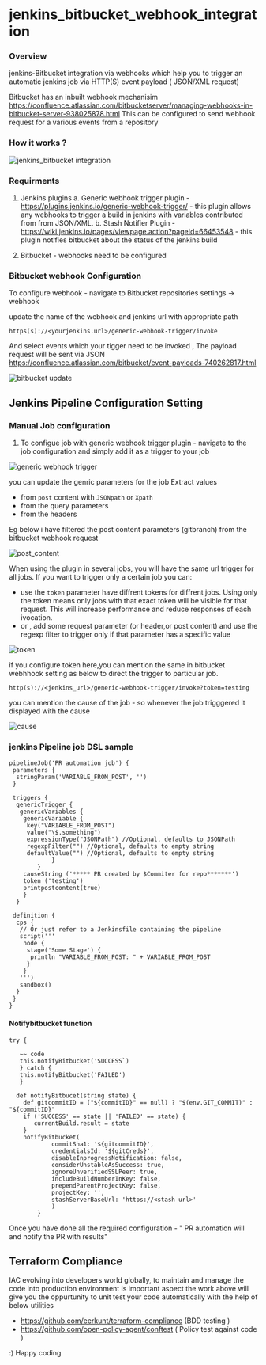 # jenkins_bitbucket_webhook_integration

### Overview

jenkins-Bitbucket integration via webhooks which help you to trigger an automatic jenkins job via HTTP(S) event payload ( JSON/XML request)

Bitbucket has an inbuilt webhook mechanisim https://confluence.atlassian.com/bitbucketserver/managing-webhooks-in-bitbucket-server-938025878.html This can be configured to send webhook request for a various events from a repository


### How it works ?

![jenkins_bitbucket integration](https://user-images.githubusercontent.com/28682822/83739803-f4ebad00-a64d-11ea-9642-8e15637b6f73.png)


### Requirments

1. Jenkins plugins
     a. Generic webhook trigger plugin - https://plugins.jenkins.io/generic-webhook-trigger/ - this plugin allows any webhooks to                trigger a build in jenkins with variables contributed from from JSON/XML.
     b. Stash Notifier Plugin - https://wiki.jenkins.io/pages/viewpage.action?pageId=66453548 - this plugin notifies bitbucket about the          status of the jenkins build

2. Bitbucket - webhooks need to be configured


### Bitbucket webhook Configuration

To configure webhook - navigate to Bitbucket repositories settings -> webhook

update the name of the webhook and jenkins url with appropriate path 

`https(s)://<yourjenkins.url>/generic-webhook-trigger/invoke`

And select events which your tigger need to be invoked , The payload request will be sent via JSON https://confluence.atlassian.com/bitbucket/event-payloads-740262817.html

![bitbucket update](https://user-images.githubusercontent.com/28682822/83875412-f3de7c80-a72e-11ea-8e52-dfbdac144a81.PNG)


## Jenkins Pipeline Configuration Setting

### Manual Job configuration

1. To configue job with generic webhook trigger plugin - navigate to the job configuration and simply add it as a trigger to your job

![generic webhook trigger](https://user-images.githubusercontent.com/28682822/83877594-b1b73a00-a732-11ea-95e1-94f679f1fb74.PNG)

you can update the genric parameters for the job
Extract values
 - from `post` content with `JSONpath` or `Xpath`
 - from the query parameters
 - from the headers
 
 Eg below i have filtered the post content parameters (gitbranch) from the bitbucket webhook request
 
 ![post_content](https://user-images.githubusercontent.com/28682822/83906525-a298b200-a75b-11ea-84c4-e67bbad3a4b3.PNG)
 
 When using the plugin in several jobs, you will have the same url trigger for all jobs. If you want to trigger only a certain job you can:
 
 - use the `token` parameter have diffrent tokens for diffrent jobs. Using only the token means only jobs with that exact token will be    visible for that request. This will increase performance and reduce responses of each ivocation.
 - or , add some request parameter (or header,or post content) and use the regexp filter to trigger only if that parameter has a            specific value

![token](https://user-images.githubusercontent.com/28682822/83906918-5437e300-a75c-11ea-8756-137a1e73872b.PNG)

if you configure token here,you can mention the same in bitbucket webhhook setting as below to direct the trigger to particular job.

`http(s)://<jenkins_url>/generic-webhook-trigger/invoke?token=testing`

you can mention the cause of the job - so whenever the job trigggered it displayed with the cause

![cause](https://user-images.githubusercontent.com/28682822/83907923-1d62cc80-a75e-11ea-9aac-42860ce4bc6c.PNG)

### jenkins Pipeline job DSL sample

```
pipelineJob('PR automation job') {
 parameters {
  stringParam('VARIABLE_FROM_POST', '')
 }

 triggers {
  genericTrigger {
   genericVariables {
    genericVariable {
     key("VARIABLE_FROM_POST")
     value("\$.something")
     expressionType("JSONPath") //Optional, defaults to JSONPath
     regexpFilter("") //Optional, defaults to empty string
     defaultValue("") //Optional, defaults to empty string
			}
		}
	causeString ('***** PR created by $Commiter for repo*******')
	token ('testing')
	printpostcontent(true)
	}
  }

 definition {
  cps {
   // Or just refer to a Jenkinsfile containing the pipeline
   script('''
    node {
     stage('Some Stage') {
      println "VARIABLE_FROM_POST: " + VARIABLE_FROM_POST
     }
    }
   ''')
   sandbox()
  }
 }
} 
```
#### Notifybitbucket function
```
try { 
  
   ~~ code
   this.notifyBitbucket('SUCCESS`)
   } catch {
   this.notifyBitbucket('FAILED')
   }
   
  def notifyBitbucet(string state) {
	def gitcommitID = ("${commitID}" == null) ? "$(env.GIT_COMMIT)" : "${commitID}"
	if ('SUCCESS' == state || 'FAILED' == state) {
	   currentBuild.result = state
	}
    notifyBitbucket(
            commitSha1: '${gitcommitID}',
            credentialsId: '${gitCreds}',
            disableInprogressNotification: false,
            considerUnstableAsSuccess: true,
            ignoreUnverifiedSSLPeer: true,
            includeBuildNumberInKey: false,
            prependParentProjectKey: false,
            projectKey: '',
            stashServerBaseUrl: 'https://<stash url>'
			)
		}
  ```
  
  Once you have done all the required configuration - " PR automation will and notify the PR with results"
  
  ## Terraform Compliance
  
IAC evolving into developers world globally, to maintain and manage the code into production environment is important aspect the work above will give you the oppurtunity to unit test your code automatically with the help of below utilities

- https://github.com/eerkunt/terraform-compliance (BDD testing )
- https://github.com/open-policy-agent/conftest ( Policy test against code )

:) Happy coding 
